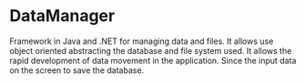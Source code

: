 # DataManager
Framework in Java and .NET for managing data and files. It allows use object oriented abstracting the database and file system used.  It allows the rapid development of data movement in the application. Since the input data on the screen to save the database.
